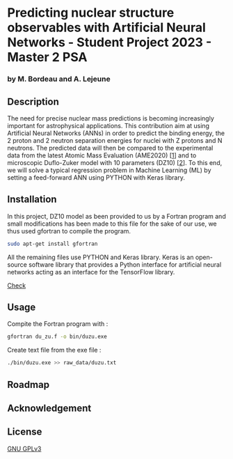 # Predicting nuclear structure observables with Artificial Neural Networks - Student Project 2023 - Master 2 PSA
### by M. Bordeau and A. Lejeune

## Description

The need for precise nuclear mass predictions is becoming increasingly important for astrophysical applications. This contribution aim at using Artificial Neural Networks (ANNs) in order to predict the binding energy, the 2 proton and 2 neutron separation energies for nuclei with Z protons and N neutrons. The predicted data will then be compared to the experimental data from the latest Atomic Mass Evaluation (AME2020) [[1](https://www-nds.iaea.org/amdc/ame2020/mass_1.mas20.txt)] and to microscopic Duflo-Zuker model with 10 parameters (DZ10) [[2](https://arxiv.org/abs/1407.8221)].
To this end, we will solve a typical regression problem in Machine Learning (ML) by setting a feed-forward ANN using PYTHON with Keras library. 

## Installation 

In this project, DZ10 model as been provided to us by a Fortran program and small modifications has been made to this file for the sake of our use, we thus used gfortran to compile the program. 
```bash
sudo apt-get install gfortran
```

All the remaining files use PYTHON and Keras library. Keras is an open-source software library that provides a Python interface for artificial neural networks acting as an interface for the TensorFlow library.

[Check](https://www.tensorflow.org/install/source#gpu) 


## Usage

Compite the Fortran program with :
```bash
gfortran du_zu.f -o bin/duzu.exe
```

Create text file from the exe file :
```bash
./bin/duzu.exe >> raw_data/duzu.txt
```



## Roadmap



## Acknowledgement 



## License

[GNU GPLv3](https://www.gnu.org/licenses/gpl-3.0.en.html)
